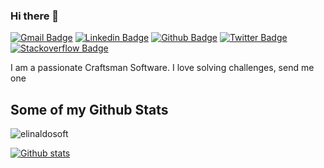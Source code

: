 ### Hi there 👋

[![Gmail Badge](https://img.shields.io/badge/-elinaldosoft@gmail.com-c14438?style=flat&logo=Gmail&logoColor=white&link=mailto:elinaldosoft@gmail.com)](mailto:elinaldosoft@gmail.com) 
[![Linkedin Badge](https://img.shields.io/badge/-elinaldosoft-0072b1?style=flat&logo=Linkedin&logoColor=white&link=https://www.linkedin.com/in/elinaldosoft/)](https://www.linkedin.com/in/elinaldosoft/) [![Github Badge](https://img.shields.io/badge/-elinaldosoft-grey?style=flat&logo=github&logoColor=white&link=https://github.com/elinaldosoft/)](https://www.github.com/elinaldosoft/) [![Twitter Badge](https://img.shields.io/badge/-elinaldosoft-00acee?style=flat&logo=twitter&logoColor=white&link=https://twitter.com/elinaldosoft/)](https://www.twitter.com/elinaldosoft/) 
[![Stackoverflow Badge](https://img.shields.io/badge/-elinaldosoft-grey?style=flat&logo=stackoverflow&logoColor=f47f23&link=https://stackoverflow.com/users/1531634/elinaldo-monteiro/)](https://stackoverflow.com/users/1531634/elinaldo-monteiro/)
<p align='left'>I am a passionate Craftsman Software. I love solving challenges, send me one </p>

## Some of my Github Stats
<p align=left> <img src=https://komarev.com/ghpvc/?username=elinaldosoft alt=elinaldosoft /> </p>

[![Github stats](https://github-readme-stats.vercel.app/api?username=elinaldosoft&show_icons=true&include_all_commits=true)](https://github.com/anuraghazra/github-readme-stats)
